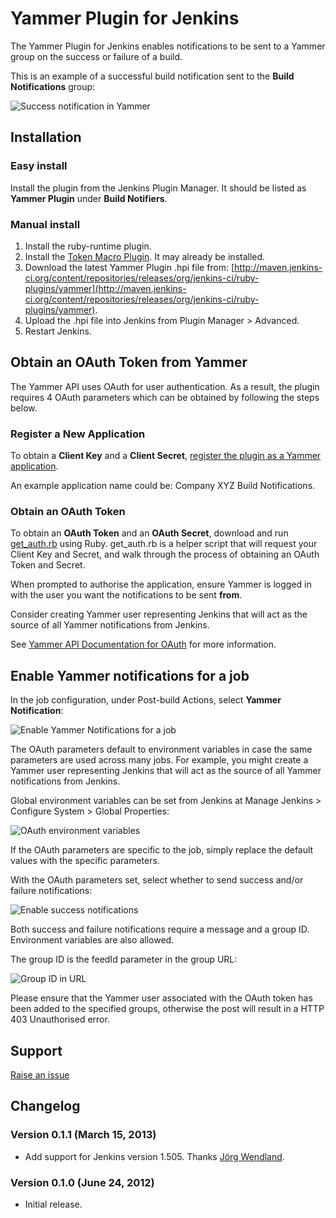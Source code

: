 # Yammer Plugin for Jenkins

The Yammer Plugin for Jenkins enables notifications to be sent to a Yammer group on the success or failure of a build.

This is an example of a successful build notification sent to the __Build Notifications__ group:

![Success notification in Yammer](https://github.com/mattriley/yammer-plugin-for-jenkins/raw/master/readme/success_notification_in_yammer.png)

## Installation

### Easy install

Install the plugin from the Jenkins Plugin Manager. It should be listed as __Yammer Plugin__ under __Build Notifiers__.

### Manual install

1. Install the ruby-runtime plugin.
2. Install the [Token Macro Plugin](https://wiki.jenkins-ci.org/display/JENKINS/Token+Macro+Plugin). It may already be installed.
3. Download the latest Yammer Plugin .hpi file from: [http://maven.jenkins-ci.org/content/repositories/releases/org/jenkins-ci/ruby-plugins/yammer](http://maven.jenkins-ci.org/content/repositories/releases/org/jenkins-ci/ruby-plugins/yammer).
4. Upload the .hpi file into Jenkins from Plugin Manager > Advanced.
5. Restart Jenkins.

## Obtain an OAuth Token from Yammer

The Yammer API uses OAuth for user authentication.
As a result, the plugin requires 4 OAuth parameters which can be obtained by following the steps below.

### Register a New Application

To obtain a __Client Key__ and a __Client Secret__, [register the plugin as a Yammer application](https://www.yammer.com/client_applications/new).

An example application name could be: Company XYZ Build Notifications.

### Obtain an OAuth Token

To obtain an __OAuth Token__ and an __OAuth Secret__, download and run [get_auth.rb](https://github.com/jenkinsci/yammer-plugin/blob/master/get_auth.rb) using Ruby.
get_auth.rb is a helper script that will request your Client Key and Secret, and walk through the process of obtaining an OAuth Token and Secret.

When prompted to authorise the application, ensure Yammer is logged in with the user you want the notifications to be sent __from__.

Consider creating Yammer user representing Jenkins that will act as the source of all Yammer notifications from Jenkins.

See [Yammer API Documentation for OAuth](https://developer.yammer.com/api/#oauth) for more information.

## Enable Yammer notifications for a job

In the job configuration, under Post-build Actions, select __Yammer Notification__:

![Enable Yammer Notifications for a job](https://github.com/mattriley/yammer-plugin-for-jenkins/raw/master/readme/enable_yammer_notifications_for_job.png)

The OAuth parameters default to environment variables in case the same parameters are used across many jobs.
For example, you might create a Yammer user representing Jenkins that will act as the source of all Yammer notifications from Jenkins.

Global environment variables can be set from Jenkins at Manage Jenkins > Configure System > Global Properties:

![OAuth environment variables](https://github.com/mattriley/yammer-plugin-for-jenkins/raw/master/readme/oauth_environment_variables.png)

If the OAuth parameters are specific to the job, simply replace the default values with the specific parameters.

With the OAuth parameters set, select whether to send success and/or failure notifications:

![Enable success notifications](https://github.com/mattriley/yammer-plugin-for-jenkins/raw/master/readme/enable_success_notifications.png)

Both success and failure notifications require a message and a group ID. Environment variables are also allowed.

The group ID is the feedId parameter in the group URL:

![Group ID in URL](https://github.com/mattriley/yammer-plugin-for-jenkins/raw/master/readme/group_id_in_url.png)

Please ensure that the Yammer user associated with the OAuth token has been added to the specified groups,
otherwise the post will result in a HTTP 403 Unauthorised error.

## Support

[Raise an issue](https://github.com/mattriley/yammer-plugin-for-jenkins/issues)

## Changelog

### Version 0.1.1 (March 15, 2013)

- Add support for Jenkins version 1.505. Thanks [Jörg Wendland](https://github.com/jwendland).

### Version 0.1.0 (June 24, 2012)

- Initial release.


